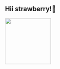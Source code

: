 ## Hii strawberry!🍓

<div>
  <img  align="center" height=150 weight=60 src=https://media4.giphy.com/media/oebD5alsVBFKg/source.gif>
</div> 

